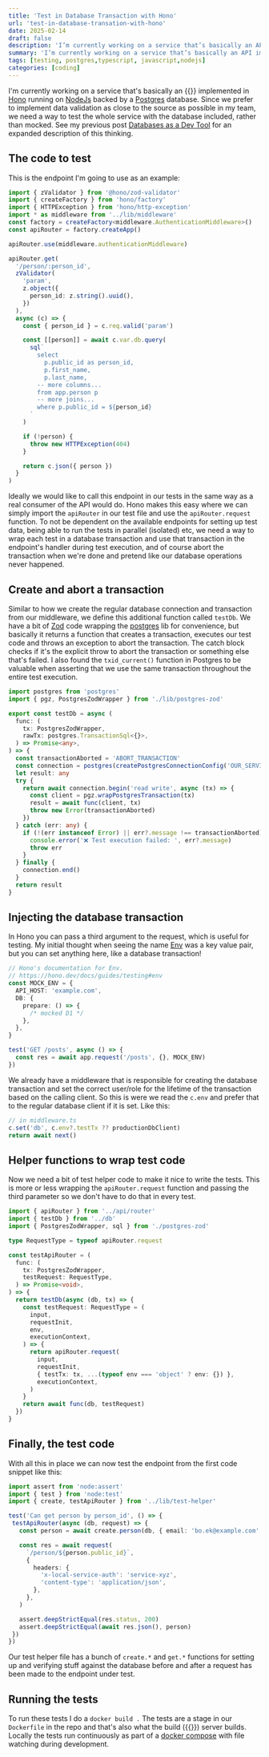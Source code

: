 ```yaml
---
title: 'Test in Database Transaction with Hono'
url: 'test-in-database-transation-with-hono'
date: 2025-02-14
draft: false
description: 'I’m currently working on a service that’s basically an API implemented in Hono running on NodeJs backed by a Postgres database. Since we prefer to implement data validation as close to the source as possible in my team, we need a way to test the whole service with the database included, rather than mocked...'
summary: 'I’m currently working on a service that’s basically an API implemented in Hono running on NodeJs backed by a Postgres database. Since we prefer to implement data validation as close to the source as possible in my team, we need a way to test the whole service with the database included, rather than mocked...'
tags: [testing, postgres,typescript, javascript,nodejs]
categories: [coding]
---
```


I'm currently working on a service that's basically an {{<API />}} implemented in [Hono][1] running on [NodeJs][2] backed by a [Postgres][3] database. Since we prefer to implement data validation as close to the source as possible in my team, we need a way to test the whole service with the database included, rather than mocked. See my previous post [Databases as a Dev Tool][4] for an expanded description of this thinking.

## The code to test

This is the endpoint I'm going to use as an example:

``` typescript
import { zValidator } from '@hono/zod-validator'
import { createFactory } from 'hono/factory'
import { HTTPException } from 'hono/http-exception'
import * as middleware from '../lib/middleware'
const factory = createFactory<middleware.AuthenticationMiddleware>()
const apiRouter = factory.createApp()

apiRouter.use(middleware.authenticationMiddleware)

apiRouter.get(
  '/person/:person_id',
  zValidator(
    'param',
    z.object({
      person_id: z.string().uuid(),
    })
  ),
  async (c) => {
    const { person_id } = c.req.valid('param')

    const [[person]] = await c.var.db.query(
      sql`
        select
          p.public_id as person_id,
          p.first_name,
          p.last_name,
        -- more columns...
        from app.person p
        -- more joins...
        where p.public_id = ${person_id}
      `
    )

    if (!person) {
      throw new HTTPException(404)
    }

    return c.json({ person })
  }
)
```

Ideally we would like to call this endpoint in our tests in the same way as a real consumer of the API would do. Hono makes this easy where we can simply import the `apiRouter` in our test file and use the `apiRouter.request` function. To not be dependent on the available endpoints for setting up test data, being able to run the tests in parallel (isolated) etc, we need a way to wrap each test in a database transaction and use that transaction in the endpoint's handler during test execution, and of course abort the transaction when we're done and pretend like our database operations never happened.

## Create and abort a transaction

Similar to how we create the regular database connection and transaction from our middleware, we define this additional function called `testDb`. We have a bit of [Zod][6] code wrapping the [postgres][7] lib for convenience, but basically it returns a function that creates a transaction, executes our test code and throws an exception to abort the transaction. The catch block checks if it's the explicit throw to abort the transaction or something else that's failed. I also found the `txid_current()` function in Postgres to be valuable when asserting that we use the same transaction throughout the entire test execution.

``` typescript
import postgres from 'postgres'
import { pgz, PostgresZodWrapper } from './lib/postgres-zod'

export const testDb = async (
  func: (
    tx: PostgresZodWrapper,
    rawTx: postgres.TransactionSql<{}>,
  ) => Promise<any>,
) => {
  const transactionAborted = 'ABORT_TRANSACTION'
  const connection = postgres(createPostgresConnectionConfig('OUR_SERVICE'))
  let result: any
  try {
    return await connection.begin('read write', async (tx) => {
      const client = pgz.wrapPostgresTransaction(tx)
      result = await func(client, tx)
      throw new Error(transactionAborted)
    })
  } catch (err: any) {
    if (!(err instanceof Error) || err?.message !== transactionAborted) {
      console.error('❌ Test execution failed: ', err?.message)
      throw err
    }
  } finally {
    connection.end()
  }
  return result
}
```
## Injecting the database transaction

In Hono you can pass a third argument to the request, which is useful for testing. My initial thought when seeing the name [Env][5] was a key value pair, but you can set anything here, like a database transaction!

```typescript
// Hono's documentation for Env.
// https://hono.dev/docs/guides/testing#env
const MOCK_ENV = {
  API_HOST: 'example.com',
  DB: {
    prepare: () => {
      /* mocked D1 */
    },
  },
}

test('GET /posts', async () => {
  const res = await app.request('/posts', {}, MOCK_ENV)
})
```

We already have a middleware that is responsible for creating the database transaction and set the correct user/role for the lifetime of the transaction based on the calling client. So this is were we read the `c.env` and prefer that to the regular database client if it is set. Like this:

``` typescript
// in middleware.ts
c.set('db', c.env?.testTx ?? productionDbClient)
return await next()
```
## Helper functions to wrap test code
Now we need a bit of test helper code to make it nice to write the tests. This is more or less wrapping the `apiRouter.request` function and passing the third parameter so we don't have to do that in every test.

``` typescript
import { apiRouter } from '../api/router'
import { testDb } from '../db'
import { PostgresZodWrapper, sql } from './postgres-zod'

type RequestType = typeof apiRouter.request

const testApiRouter = (
  func: (
    tx: PostgresZodWrapper,
    testRequest: RequestType,
  ) => Promise<void>,
) => {
  return testDb(async (db, tx) => {
    const testRequest: RequestType = (
      input,
      requestInit,
      env,
      executionContext,
    ) => {
      return apiRouter.request(
        input,
        requestInit,
        { testTx: tx, ...(typeof env === 'object' ? env: {}) },
        executionContext,
      )
    }
    return await func(db, testRequest)
  })
}
```
## Finally, the test code
With all this in place we can now test the endpoint from the first code snippet like this:
 ```typescript
import assert from 'node:assert'
import { test } from 'node:test'
import { create, testApiRouter } from '../lib/test-helper'

test('Can get person by person_id', () => {
  testApiRouter(async (db, request) => {
    const person = await create.person(db, { email: 'bo.ek@example.com' })

    const res = await request(
      `/person/${person.public_id}`,
      {
        headers: {
          'x-local-service-auth': 'service-xyz',
          'content-type': 'application/json',
        },
      },
    )

    assert.deepStrictEqual(res.status, 200)
    assert.deepStrictEqual(await res.json(), person)
  })
})
```

Our test helper file has a bunch of `create.*` and `get.*` functions for setting up and verifying stuff against the database before and after a request has been made to the endpoint under test.

## Running the tests

To run these tests I do a `docker build .` The tests are a stage in our `Dockerfile` in the repo and that's also what the build ({{<CI />}}) server builds. Locally the tests run continuously as part of a [docker compose][8] with file watching during development.


[1]: https://hono.dev/
[2]: https://nodejs.org/
[3]: https://www.postgresql.org/
[4]: /databases-as-dev-tool
[5]: https://hono.dev/docs/guides/testing#env
[6]: https://zod.dev/
[7]: https://www.npmjs.com/package/postgres
[8]: https://docs.docker.com/compose/
